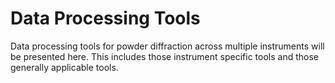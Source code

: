 Data Processing Tools
===

Data processing tools for powder diffraction across multiple instruments will be presented here. This includes those instrument specific tools and those generally applicable tools.

```{tableofcontents}
```